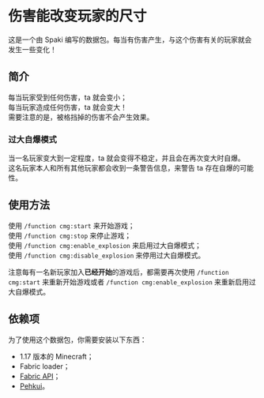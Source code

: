 # 伤害能改变玩家的尺寸

这是一个由 Spaki 编写的数据包。每当有伤害产生，与这个伤害有关的玩家就会发生一些变化！

## 简介

每当玩家受到任何伤害，ta 就会变小；  
每当玩家造成任何伤害，ta 就会变大！  
需要注意的是，被格挡掉的伤害不会产生效果。

### 过大自爆模式

当一名玩家变大到一定程度，ta 就会变得不稳定，并且会在再次变大时自爆。  
这名玩家本人和所有其他玩家都会收到一条警告信息，来警告 ta 存在自爆的可能性。

## 使用方法

使用 `/function cmg:start` 来开始游戏；  
使用 `/function cmg:stop` 来停止游戏；  
使用 `/function cmg:enable_explosion` 来启用过大自爆模式；  
使用 `/function cmg:disable_explosion` 来停用过大自爆模式。

注意每有一名新玩家加入**已经开始**的游戏后，都需要再次使用 `/function cmg:start` 来重新开始游戏或者 `/function cmg:enable_explosion` 来重新启用过大自爆模式。

## 依赖项

为了使用这个数据包，你需要安装以下东西：

- 1.17 版本的 Minecraft；
- Fabric loader；
- [Fabric API](https://www.curseforge.com/minecraft/mc-mods/fabric-api)；
- [Pehkui](https://www.curseforge.com/minecraft/mc-mods/pehkui)。
